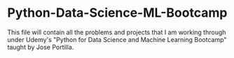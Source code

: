# Python-Data-Science-ML-Bootcamp
This file will contain all the problems and projects that I am working through under Udemy's "Python for Data Science and Machine Learning Bootcamp" taught by Jose Portilla.
